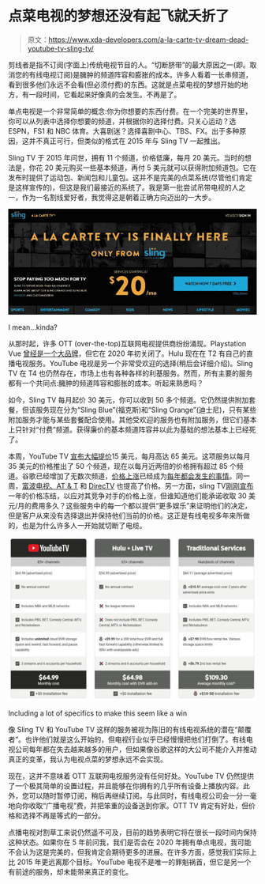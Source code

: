 # 点菜电视的梦想还没有起飞就夭折了

> 原文：<https://www.xda-developers.com/a-la-carte-tv-dream-dead-youtube-tv-sling-tv/>

剪线者是指不订阅(字面上)传统电视节目的人。“切断脐带”的最大原因之一(即。取消您的有线电视订阅)是臃肿的频道阵容和膨胀的成本。许多人看着一长串频道，看到很多他们永远不会看(但必须付费)的东西。这就是点菜电视的梦想开始的地方，有一段时间，它看起来好像真的会发生。不再是了。

单点电视是一个非常简单的概念:你为你想要的东西付费。在一个完美的世界里，你可以从列表中选择你想要的频道，并根据你的选择付费。只关心运动？选 ESPN，FS1 和 NBC 体育。大喜剧迷？选择喜剧中心、TBS、FX。出于多种原因，这并不真正可行，但类似的格式在 2015 年与 Sling TV 一起推出。

Sling TV 于 2015 年问世，拥有 11 个频道，价格低廉，每月 20 美元。当时的想法是，你花 20 美元购买一些基本频道，再付 5 美元就可以获得附加频道包。它在发布时提供了运动包、新闻包和儿童包。这并不是完美的点菜系统(尽管他们肯定是这样宣传的)，但这是我们最接近的系统了。我是第一批尝试吊带电视的人之一，作为一名割线爱好者，我觉得这是朝着正确方向迈出的一大步。

 <picture>![](img/7d63393a09cf99770452eab4a0572ce6.png)</picture> 

I mean...kinda?

从那时起，许多 OTT (over-the-top)互联网电视提供商纷纷涌现。Playstation Vue [曾经是一个大品牌](https://www.xda-developers.com/sony-announces-ps-vue-for-android-tv/)，但它在 2020 年初关闭了。Hulu 现在在 T2 有自己的直播电视服务。YouTube 电视是另一个非常受欢迎的选择(稍后会详细介绍)。Sling TV 在 T4 也仍然存在，市场上也有各种各样的利基服务。然而，所有主要的服务都有一个共同点:臃肿的频道阵容和膨胀的成本。听起来熟悉吗？

如今，Sling TV 每月起价 30 美元，你可以收到 50 多个频道。它仍然提供附加套餐，但该服务现在分为“Sling Blue”(福克斯)和“Sling Orange”(迪士尼)，只有某些附加服务才能与某些套餐配合使用。其他受欢迎的服务也有附加服务，但它们基本上只针对“付费”频道。获得廉价的基本频道阵容并以此为基础的想法基本上已经死了。

本周，YouTube TV [宣布大幅提价](https://www.xda-developers.com/youtube-tv-raising-prices-65/)15 美元，每月高达 65 美元。这项服务以每月 35 美元的价格推出了 50 个频道，现在以每月近两倍的价格拥有超过 85 个频道。谷歌已经增加了无数次频道，[价格上涨](https://www.xda-developers.com/youtube-tv-new-markets-channels-price-hike/)已经成为[每年都会发生的事情](https://www.xda-developers.com/youtube-tv-price-bump-new-channels-youtube-interactive-shows/)。同一周，[富波电视、AT & T](https://hothardware.com/news/fubotv-cord-cutters-price-increase-streaming-tv-att) 和 [DirecTV](https://www.fiercevideo.com/operators/struggling-directv-raises-prices-for-first-year-contracts) 也提高了价格。另一方面，sling TV[刚刚宣布](https://www.sling.com/whatson/announcements/sling-tv-one-year-price-guarantee)一年的价格冻结，以应对其竞争对手的价格上涨，但谁知道他们能承诺收取 30 美元/月的费用多久？这些服务中的每一个都以提供“更多娱乐”来证明他们的决定，但是客户从来没有选择退出并保持他们当前的价格。这正是有线电视多年来所做的，也是为什么许多人一开始就切断了电缆。

 <picture>![](img/51888636495c2d22a18dda5d4987c0e4.png)</picture> 

Including a lot of specifics to make this seem like a win

像 Sling TV 和 YouTube TV 这样的服务被视为陈旧的有线电视系统的潜在“颠覆者”。也许他们就是这么开始的，但电视行业似乎已经慢慢把他们打倒了。有线电视公司每年都在失去越来越多的用户，但如果像谷歌这样的大公司不能介入并推动真正的变革，我认为电视点菜的梦想永远不会实现。

现在，这并不意味着 OTT 互联网电视服务没有任何好处。YouTube TV 仍然提供了一个极其简单的设置过程，并且能够在你拥有的几乎所有设备上播放内容。此外，您可以随时暂停订阅，稍后再继续订阅。与此同时，有线电视公司会一分一毫地向你收取“广播电视”费，并把笨重的设备送到你家。OTT TV 肯定有好处，但价格和选择不再是等式的一部分。

点播电视对割草工来说仍然遥不可及，目前的趋势表明它将在很长一段时间内保持这种状态。如果你在 5 年前问我，我们是否会在 2020 年拥有单点电视，我可能不会认为这是完美的，但我肯定会期待更多的进展。在许多方面，感觉我们实际上比 2015 年更远离那个目标。YouTube 电视不是唯一的罪魁祸首，但它是另一个有前途的服务，却未能带来真正的变化。